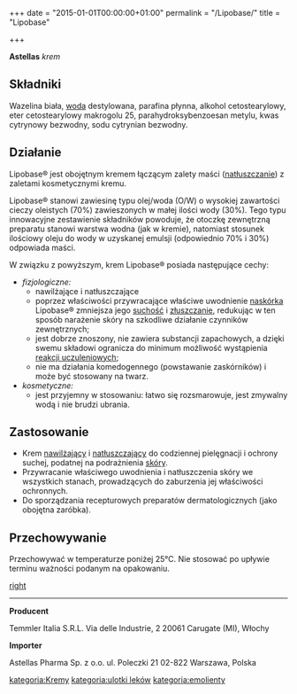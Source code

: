 +++
date = "2015-01-01T00:00:00+01:00"
permalink = "/Lipobase/"
title = "Lipobase"

+++

**Astellas**
*krem*

Składniki
---------

Wazelina biała, [woda](/atopedia/woda "wikilink") destylowana, parafina płynna, alkohol cetostearylowy, eter cetostearylowy makrogolu 25, parahydroksybenzoesan metylu, kwas cytrynowy bezwodny, sodu cytrynian bezwodny.

Działanie
---------

Lipobase® jest obojętnym kremem łączącym zalety maści ([natłuszczanie](/atopedia/natłuszczanie "wikilink")) z zaletami kosmetycznymi kremu.

Lipobase® stanowi zawiesinę typu olej/woda (O/W) o wysokiej zawartości cieczy oleistych (70%) zawieszonych w małej ilości wody (30%). Tego typu innowacyjne zestawienie składników powoduje, że otoczkę zewnętrzną preparatu stanowi warstwa wodna (jak w kremie), natomiast stosunek ilościowy oleju do wody w uzyskanej emulsji (odpowiednio 70% i 30%) odpowiada maści.

W związku z powyższym, krem Lipobase® posiada następujące cechy:

-   *fizjologiczne:*
    -   nawilżające i natłuszczające
    -   poprzez właściwości przywracające właściwe uwodnienie [naskórka](/atopedia/naskórek "wikilink") Lipobase® zmniejsza jego [suchość](/atopedia/suchość_skóry "wikilink") i [złuszczanie](/atopedia/łuszczenie "wikilink"), redukując w ten sposób narażenie skóry na szkodliwe działanie czynników zewnętrznych;
    -   jest dobrze znoszony, nie zawiera substancji zapachowych, a dzięki swemu składowi ogranicza do minimum możliwość wystąpienia [reakcji uczuleniowych](/atopedia/reakcja_alergiczna "wikilink");
    -   nie ma działania komedogennego (powstawanie zaskórników) i może być stosowany na twarz.
-   *kosmetyczne:*
    -   jest przyjemny w stosowaniu: łatwo się rozsmarowuje, jest zmywalny wodą i nie brudzi ubrania.

Zastosowanie
------------

-   Krem [nawilżający](/atopedia/nawilżanie "wikilink") i [natłuszczający](/atopedia/natłuszczanie "wikilink") do codziennej pielęgnacji i ochrony suchej, podatnej na podrażnienia [skóry](/atopedia/skóra "wikilink").
-   Przywracanie właściwego uwodnienia i natłuszczenia skóry we wszystkich stanach, prowadzących do zaburzenia jej właściwości ochronnych.
-   Do sporządzania recepturowych preparatów dermatologicznych (jako obojętna zaróbka).

Przechowywanie
--------------

Przechowywać w temperaturze poniżej 25°C. Nie stosować po upływie terminu ważności podanym na opakowaniu.

[right](/Grafika:Lipobase.jpg "wikilink")

------------------------------------------------------------------------

**Producent**

Temmler Italia S.R.L.
Via delle Industrie, 2
20061 Carugate (MI), Włochy

**Importer**

Astellas Pharma Sp. z o.o.
ul. Poleczki 21
02-822 Warszawa, Polska

[kategoria:Kremy](/atopedia/kategoria:Kremy "wikilink") [kategoria:ulotki leków](/atopedia/kategoria:ulotki_leków "wikilink") [kategoria:emolienty](/atopedia/kategoria:emolienty "wikilink")